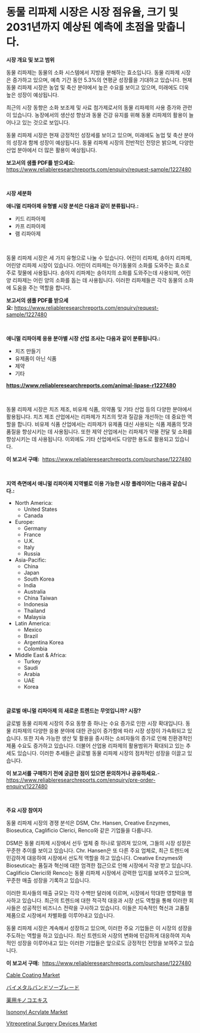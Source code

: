 <p><h1>동물 리파제 시장은 시장 점유율, 크기 및 2031년까지 예상된 예측에 초점을 맞춥니다.</h1></p><p><strong>시장 개요 및 보고 범위</strong></p>
<p><p>동물 리파제는 동물의 소화 시스템에서 지방을 분해하는 효소입니다. 동물 리파제 시장은 증가하고 있으며, 예측 기간 동안 5.3%의 연평균 성장률을 기대하고 있습니다. 현재 동물 리파제 시장은 농업 및 축산 분야에서 높은 수요를 보이고 있으며, 미래에도 더욱 높은 성장이 예상됩니다.</p><p>최근의 시장 동향은 소화 보조제 및 사료 첨가제로서의 동물 리파제의 사용 증가와 관련이 있습니다. 농장에서의 생산성 향상과 동물 건강 유지를 위해 동물 리파제의 활용이 늘어나고 있는 것으로 보입니다.</p><p>동물 리파제 시장은 현재 긍정적인 성장세를 보이고 있으며, 미래에도 농업 및 축산 분야의 성장과 함께 성장이 예상됩니다. 동물 리파제 시장의 전반적인 전망은 밝으며, 다양한 산업 분야에서 더 많은 활용이 예상됩니다.</p></p>
<p><strong>보고서의 샘플 PDF를 받으세요:</strong> <a href="https://www.reliableresearchreports.com/enquiry/request-sample/1227480">https://www.reliableresearchreports.com/enquiry/request-sample/1227480</a></p>
<p>&nbsp;</p>
<p><strong>시장 세분화</strong></p>
<p><strong>애니멀 리파아제 유형별 시장 분석은 다음과 같이 분류됩니다.:</strong></p>
<p><ul><li>키드 리파아제</li><li>카프 리파아제</li><li>램 리파아제</li></ul></p>
<p>&nbsp;</p>
<p><p>동물 리파제 시장은 세 가지 유형으로 나눌 수 있습니다. 어린이 리파제, 송아지 리파제, 어린양 리파제 시장이 있습니다. 어린이 리파제는 아기동물의 소화를 도와주는 효소로 주로 젖물에 사용됩니다. 송아지 리파제는 송아지의 소화를 도와주는데 사용되며, 어린양 리파제는 어린 양의 소화를 돕는 데 사용됩니다. 이러한 리파제들은 각각 동물의 소화에 도움을 주는 역할을 합니다.</p></p>
<p><strong>보고서의 샘플 PDF를 받으세요:</strong>&nbsp;<a href="https://www.reliableresearchreports.com/enquiry/request-sample/1227480">https://www.reliableresearchreports.com/enquiry/request-sample/1227480</a></p>
<p>&nbsp;</p>
<p><strong> 애니멀 리파아제 응용 분야별 시장 산업 조사는 다음과 같이 분류됩니다.:</strong></p>
<p><ul><li>치즈 만들기</li><li>유제품이 아닌 식품</li><li>제약</li><li>기타</li></ul></p>
<p><strong><a href="https://www.reliableresearchreports.com/animal-lipase-r1227480">https://www.reliableresearchreports.com/animal-lipase-r1227480</a></strong></p>
<p>&nbsp;</p>
<p><p>동물 리파제 시장은 치즈 제조, 비유제 식품, 의약품 및 기타 산업 등의 다양한 분야에서 활용됩니다. 치즈 제조 산업에서는 리파제가 치즈의 맛과 질감을 개선하는 데 중요한 역할을 합니다. 비유제 식품 산업에서는 리파제가 유제품 대신 사용되는 식품 제품의 맛과 품질을 향상시키는 데 사용됩니다. 또한 제약 산업에서는 리파제가 약물 전달 및 소화를 향상시키는 데 사용됩니다. 이외에도 기타 산업에서도 다양한 용도로 활용되고 있습니다.</p></p>
<p><strong>이 보고서 구매:</strong>&nbsp; <a href="https://www.reliableresearchreports.com/purchase/1227480">https://www.reliableresearchreports.com/purchase/1227480</a></p>
<p>&nbsp;</p>
<p><strong>지역 측면에서 애니멀 리파아제 지역별로 이용 가능한 시장 플레이어는 다음과 같습니다.:</strong></p>
<p><ul>
    <li>
        North America:
        <ul>
            <li>United States</li>
            <li>Canada</li>
        </ul>
    </li>
    <li>
        Europe:
        <ul>
            <li>Germany</li>
            <li>France</li>
            <li>U.K.</li>
            <li>Italy</li>
            <li>Russia</li>
        </ul>
    </li>
    <li>
        Asia-Pacific:
        <ul>
            <li>China</li>
            <li>Japan</li>
            <li>South Korea</li>
            <li>India</li>
            <li>Australia</li>
            <li>China Taiwan</li>
            <li>Indonesia</li>
            <li>Thailand</li>
            <li>Malaysia</li>
        </ul>
    </li>
    <li>
        Latin America:
        <ul>
            <li>Mexico</li>
            <li>Brazil</li>
            <li>Argentina Korea</li>
            <li>Colombia</li>
        </ul>
    </li>
    <li>
        Middle East & Africa:
        <ul>
            <li>Turkey</li>
            <li>Saudi</li>
            <li>Arabia</li>
            <li>UAE</li>
            <li>Korea</li>
        </ul>
    </li>
    </ul></p>
<p>&nbsp;</p>
<p><strong>글로벌 애니멀 리파아제 의 새로운 트렌드는 무엇입니까? 시장?</strong></p>
<p><p>글로벌 동물 리파제 시장의 주요 동향 중 하나는 수요 증가로 인한 시장 확대입니다. 동물 리파제의 다양한 응용 분야에 대한 관심이 증가함에 따라 시장 성장이 가속화되고 있습니다. 또한 지속 가능한 생산 및 활용을 중시하는 소비자들의 증가로 인해 친환경적인 제품 수요도 증가하고 있습니다. 더불어 산업용 리파제의 활용범위가 확대되고 있는 추세도 있습니다. 이러한 추세들은 글로벌 동물 리파제 시장의 점차적인 성장을 이끌고 있습니다.</p></p>
<p><strong>이 보고서를 구매하기 전에 궁금한 점이 있으면 문의하거나 공유하세요.</strong>- <a href="https://www.reliableresearchreports.com/enquiry/pre-order-enquiry/1227480">https://www.reliableresearchreports.com/enquiry/pre-order-enquiry/1227480</a></p>
<p>&nbsp;</p>
<p><strong>주요 시장 참여자</strong></p>
<p><p>동물 리파제 시장의 경쟁 분석은 DSM, Chr. Hansen, Creative Enzymes, Bioseutica, Caglificio Clerici, Renco와 같은 기업들을 다룹니다. </p><p>DSM은 동물 리파제 시장에서 선두 업체 중 하나로 알려져 있으며, 그들의 시장 성장은 꾸준한 추이를 보이고 있습니다. Chr. Hansen은 또 다른 주요 업체로, 최근 트렌드에 민감하게 대응하여 시장에서 선도적 역할을 하고 있습니다. Creative Enzymes와 Bioseutica는 품질과 혁신에 대한 엄격한 접근으로 인해 시장에서 각광 받고 있습니다. Caglificio Clerici와 Renco는 동물 리파제 시장에서 강력한 입지를 보여주고 있으며, 꾸준한 매출 성장을 기록하고 있습니다.</p><p>이러한 회사들의 매출 규모는 각각 수백만 달러에 이르며, 시장에서 막대한 영향력을 행사하고 있습니다. 최근의 트렌드에 대한 적극적 대응과 시장 선도 역할을 통해 이러한 회사들은 성공적인 비즈니스 전략을 구사하고 있습니다. 이들은 지속적인 혁신과 고품질 제품으로 시장에서 차별화를 이루어내고 있습니다.</p><p>동물 리파제 시장은 계속해서 성장하고 있으며, 이러한 주요 기업들은 이 시장의 성장을 주도하는 역할을 하고 있습니다. 최신 트렌드와 시장의 변화에 민감하게 대응하여 지속적인 성장을 이루어내고 있는 이러한 기업들은 앞으로도 긍정적인 전망을 보여주고 있습니다.</p></p>
<p><strong>이 보고서 구매:</strong>&nbsp;&nbsp;<a href="https://www.reliableresearchreports.com/purchase/1227480">https://www.reliableresearchreports.com/purchase/1227480</a></p>
<p><p><a href="https://issuu.com/reportprime-2/docs/cable-coating-market-size-2030.pptx">Cable Coating Market</a></p><p><a href="https://github.com/mcbeesbxa270/Market-Research-Report-List-1/blob/main/881728629162.md">バイメタルバンドソーブレード</a></p><p><a href="https://github.com/ksxzwxabcuynh011/Market-Research-Report-List-1/blob/main/321993229158.md">薬用キノコエキス</a></p><p><a href="https://issuu.com/reportprime-2/docs/isononyl-acrylate-market-size-2030.pptx">Isononyl Acrylate Market</a></p><p><a href="https://github.com/juancolorado15/Market-Research-Report-List-2/blob/main/vitreoretinal-surgery-devices-market.md">Vitreoretinal Surgery Devices Market</a></p></p>